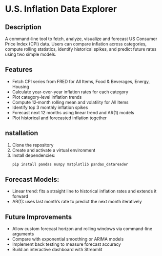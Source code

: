 # U.S. Inflation Data Explorer

## Description
A command-line tool to fetch, analyze, visualize and forecast US Consumer Price Index (CPI) data. Users can compare inflation across categories, compute rolling statistics, identify historical spikes, and predict future rates using two simple models.

## Features
- Fetch CPI series from FRED for All Items, Food & Beverages, Energy, Housing
- Calculate year-over-year inflation rates for each category 
- Plot category-level inflation trends 
- Compute 12‑month rolling mean and volatility for All Items  
- Identify top 3 monthly inflation spikes 
- Forecast next 12 months using linear trend and AR(1) models  
- Plot historical and forecasted inflation together 

## nstallation
1. Clone the repository
2. Create and activate a virtual environment
3. Install dependencies:
   ```bash
   pip install pandas numpy matplotlib pandas_datareader

## Forecast Models:
- Linear trend: fits a straight line to historical inflation rates and extends it forward
- AR(1): uses last month’s rate to predict the next month iteratively

## Future Improvements
- Allow custom forecast horizon and rolling windows via command-line arguments
- Compare with exponential smoothing or ARIMA models
- Implement back testing to measure forecast accuracy
- Build an interactive dashboard with Streamlit

